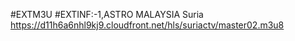 
#EXTM3U
#EXTINF:-1,ASTRO MALAYSIA Suria
https://d11h6a6nhl9kj9.cloudfront.net/hls/suriactv/master02.m3u8
